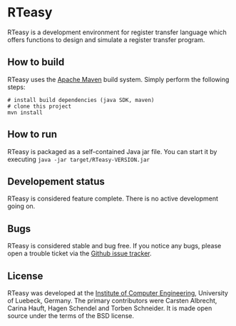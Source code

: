 RTeasy
===============

RTeasy is a development environment for register transfer language which
offers functions to design and simulate a register transfer program.

How to build
------------

RTeasy uses the [Apache Maven][maven] build system. Simply perform the following steps:

```
# install build dependencies (java SDK, maven)
# clone this project
mvn install
```

How to run
----------

RTeasy is packaged as a self-contained Java jar file. You can start it by executing 
```java -jar target/RTeasy-VERSION.jar```

Developement status
-------------------

RTeasy is considered feature complete. There is no active development going on.

Bugs
----

RTeasy is considered stable and bug free. If you notice any bugs, please open a trouble ticket
via the [Github issue tracker][rteasy-github-issues].

License
-------

RTeasy was developed at the [Institute of Computer Engineering][iti], University of Luebeck, Germany.
The primary contributors were Carsten Albrecht, Carina Hauft, Hagen Schendel and Torben Schneider.
It is made open source under the terms of the BSD license.

[maven]:http://maven.apache.org/
[iti]:http://www.iti.uni-luebeck.de
[rteasy-github-issues]:https://github.com/iti-luebeck/rteasy/issues

